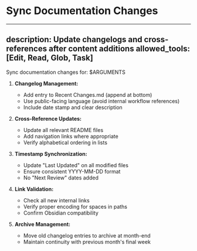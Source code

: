# Sync Documentation Changes
---
description: Update changelogs and cross-references after content additions
allowed_tools: [Edit, Read, Glob, Task]
---

Sync documentation changes for: $ARGUMENTS

1. **Changelog Management:**
   - Add entry to Recent Changes.md (append at bottom)
   - Use public-facing language (avoid internal workflow references)
   - Include date stamp and clear description

2. **Cross-Reference Updates:**
   - Update all relevant README files
   - Add navigation links where appropriate
   - Verify alphabetical ordering in lists

3. **Timestamp Synchronization:**
   - Update "Last Updated" on all modified files
   - Ensure consistent YYYY-MM-DD format
   - No "Next Review" dates added

4. **Link Validation:**
   - Check all new internal links
   - Verify proper encoding for spaces in paths
   - Confirm Obsidian compatibility

5. **Archive Management:**
   - Move old changelog entries to archive at month-end
   - Maintain continuity with previous month's final week
